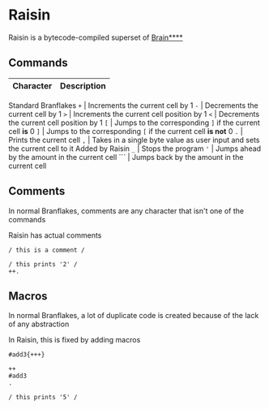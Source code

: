 # Raisin

Raisin is a bytecode-compiled superset of [Brain\*\*\*\*](<https://en.wikipedia.org/wiki/Brainfuck>)

## Commands

Character | Description
--------- | -----------
Standard Branflakes
`+` | Increments the current cell by 1
`-` | Decrements the current cell by 1
`>` | Increments the current cell position by 1
`<` | Decrements the current cell position by 1
`[` | Jumps to the corresponding `]` if the current cell **is** 0
`]` | Jumps to the corresponding `[` if the current cell **is not** 0
`.` | Prints the current cell
`,` | Takes in a single byte value as user input and sets the current cell to it
Added by Raisin
`_` | Stops the program
`'` | Jumps ahead by the amount in the current cell
`\`` | Jumps back by the amount in the current cell

## Comments

In normal Branflakes, comments are any character that isn't one of the commands

Raisin has actual comments
```
/ this is a comment /

/ this prints '2' /
++.
```

## Macros

In normal Branflakes, a lot of duplicate code is created because of the lack of any abstraction

In Raisin, this is fixed by adding macros
```
#add3{+++}

++
#add3
.

/ this prints '5' /
```

<!--
## Built-in Functions

Raisin has a set of built-in functions to make certain things easier

**Print**
Expands to the Branflakes equivalent of that string<br>
This prints the string without a trailing newline, use `println` for that
```
@print("Hello, Catdog")
```
-->